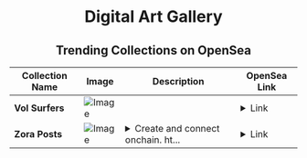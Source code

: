 <div align="center">

# Digital Art Gallery

## Trending Collections on OpenSea

| Collection Name                       | Image                                                                                     | Description                       | OpenSea Link                                                                                          |
|---------------------------------------|-------------------------------------------------------------------------------------------|-----------------------------------|--------------------------------------------------------------------------------------------------------|
| **Vol Surfers** | ![Image](https://i.seadn.io/s/raw/files/ee438548952ffc6e11d47c57dbec3556.png?w=500&auto=format?w=200&auto=format) |  | <details><summary>Link</summary>[Vol Surfers](https://opensea.io/collection/vol-surfers-29)</details> |
| **Zora Posts** | ![Image](https://i.seadn.io/s/raw/files/92a43a85c28ec60acc8ef8098368c047.jpg?w=500&auto=format?w=200&auto=format) | <details><summary>Create and connect onchain. ht...</summary>Create and connect onchain. https://zora.co</details> | <details><summary>Link</summary>[Zora Posts](https://opensea.io/collection/zora-posts-21392)</details> |

</div>